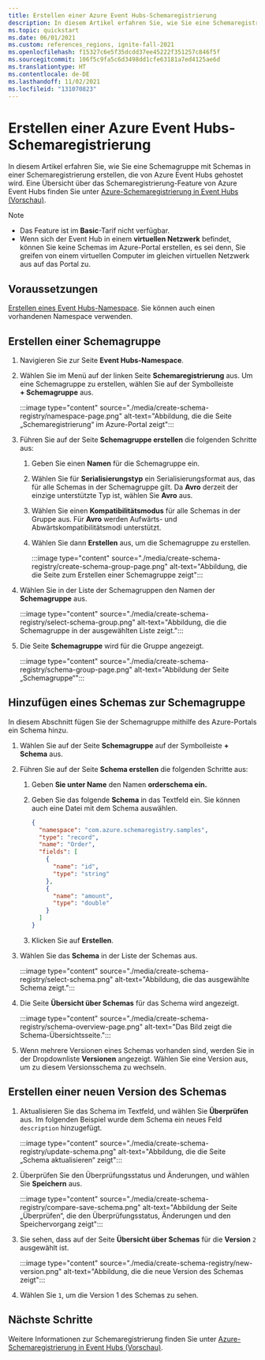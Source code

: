 ```yaml
---
title: Erstellen einer Azure Event Hubs-Schemaregistrierung
description: In diesem Artikel erfahren Sie, wie Sie eine Schemaregistrierung in einem Azure Event Hubs-Namespace erstellen.
ms.topic: quickstart
ms.date: 06/01/2021
ms.custom: references_regions, ignite-fall-2021
ms.openlocfilehash: f15327c6e5f35dcdd37ee45222f351257c846f5f
ms.sourcegitcommit: 106f5c9fa5c6d3498dd1cfe63181a7ed4125ae6d
ms.translationtype: HT
ms.contentlocale: de-DE
ms.lasthandoff: 11/02/2021
ms.locfileid: "131070823"
---
```

# <a name="create-an-azure-event-hubs-schema-registry"></a>Erstellen einer Azure Event Hubs-Schemaregistrierung
In diesem Artikel erfahren Sie, wie Sie eine Schemagruppe mit Schemas in einer Schemaregistrierung erstellen, die von Azure Event Hubs gehostet wird. Eine Übersicht über das Schemaregistrierung-Feature von Azure Event Hubs finden Sie unter [Azure-Schemaregistrierung in Event Hubs (Vorschau)](schema-registry-overview.md).

> [!NOTE]
> - Das Feature ist im **Basic**-Tarif nicht verfügbar.
> - Wenn sich der Event Hub in einem **virtuellen Netzwerk** befindet, können Sie keine Schemas im Azure-Portal erstellen, es sei denn, Sie greifen von einem virtuellen Computer im gleichen virtuellen Netzwerk aus auf das Portal zu. 

## <a name="prerequisites"></a>Voraussetzungen
[Erstellen eines Event Hubs-Namespace](event-hubs-create.md#create-an-event-hubs-namespace). Sie können auch einen vorhandenen Namespace verwenden. 

## <a name="create-a-schema-group"></a>Erstellen einer Schemagruppe
1. Navigieren Sie zur Seite **Event Hubs-Namespace**. 
1. Wählen Sie im Menü auf der linken Seite **Schemaregistrierung** aus. Um eine Schemagruppe zu erstellen, wählen Sie auf der Symbolleiste **+ Schemagruppe** aus. 

    :::image type="content" source="./media/create-schema-registry/namespace-page.png" alt-text="Abbildung, die die Seite „Schemaregistrierung“ im Azure-Portal zeigt":::
1. Führen Sie auf der Seite **Schemagruppe erstellen** die folgenden Schritte aus:
    1. Geben Sie einen **Namen** für die Schemagruppe ein.
    1. Wählen Sie für **Serialisierungstyp** ein Serialisierungsformat aus, das für alle Schemas in der Schemagruppe gilt. Da **Avro** derzeit der einzige unterstützte Typ ist, wählen Sie **Avro** aus. 
    1. Wählen Sie einen **Kompatibilitätsmodus** für alle Schemas in der Gruppe aus. Für **Avro** werden Aufwärts- und Abwärtskompatibilitätsmodi unterstützt. 
    1. Wählen Sie dann **Erstellen** aus, um die Schemagruppe zu erstellen. 
    
        :::image type="content" source="./media/create-schema-registry/create-schema-group-page.png" alt-text="Abbildung, die die Seite zum Erstellen einer Schemagruppe zeigt":::
1. Wählen Sie in der Liste der Schemagruppen den Namen der **Schemagruppe** aus.

    :::image type="content" source="./media/create-schema-registry/select-schema-group.png" alt-text="Abbildung, die die Schemagruppe in der ausgewählten Liste zeigt.":::    
1. Die Seite **Schemagruppe** wird für die Gruppe angezeigt.

    :::image type="content" source="./media/create-schema-registry/schema-group-page.png" alt-text="Abbildung der Seite „Schemagruppe“":::
    

## <a name="add-a-schema-to-the-schema-group"></a>Hinzufügen eines Schemas zur Schemagruppe
In diesem Abschnitt fügen Sie der Schemagruppe mithilfe des Azure-Portals ein Schema hinzu. 

1. Wählen Sie auf der Seite **Schemagruppe** auf der Symbolleiste **+ Schema** aus. 
1. Führen Sie auf der Seite **Schema erstellen** die folgenden Schritte aus:
    1. Geben **Sie unter Name** den Namen **orderschema ein.**
    1. Geben Sie das folgende **Schema** in das Textfeld ein. Sie können auch eine Datei mit dem Schema auswählen.
    
        ```json
        {
          "namespace": "com.azure.schemaregistry.samples",
          "type": "record",
          "name": "Order",
          "fields": [
            {
              "name": "id",
              "type": "string"
            },
            {
              "name": "amount",
              "type": "double"
            }
          ]
        }
        ```
    1. Klicken Sie auf **Erstellen**. 
1. Wählen Sie das **Schema** in der Liste der Schemas aus. 

    :::image type="content" source="./media/create-schema-registry/select-schema.png" alt-text="Abbildung, die das ausgewählte Schema zeigt.":::
1. Die Seite **Übersicht über Schemas** für das Schema wird angezeigt. 

    :::image type="content" source="./media/create-schema-registry/schema-overview-page.png" alt-text="Das Bild zeigt die Schema-Übersichtsseite.":::    
1. Wenn mehrere Versionen eines Schemas vorhanden sind, werden Sie in der Dropdownliste **Versionen** angezeigt. Wählen Sie eine Version aus, um zu diesem Versionsschema zu wechseln. 

## <a name="create-a-new-version-of-schema"></a>Erstellen einer neuen Version des Schemas

1. Aktualisieren Sie das Schema im Textfeld, und wählen Sie **Überprüfen** aus. Im folgenden Beispiel wurde dem Schema ein neues Feld `description` hinzugefügt. 

    :::image type="content" source="./media/create-schema-registry/update-schema.png" alt-text="Abbildung, die die Seite „Schema aktualisieren“ zeigt":::    
    
1. Überprüfen Sie den Überprüfungsstatus und Änderungen, und wählen Sie **Speichern** aus. 

    :::image type="content" source="./media/create-schema-registry/compare-save-schema.png" alt-text="Abbildung der Seite „Überprüfen“, die den Überprüfungsstatus, Änderungen und den Speichervorgang zeigt":::     
1. Sie sehen, dass auf der Seite **Übersicht über Schemas** für die **Version** `2` ausgewählt ist. 

    :::image type="content" source="./media/create-schema-registry/new-version.png" alt-text="Abbildung, die die neue Version des Schemas zeigt":::    
1. Wählen Sie `1`, um die Version 1 des Schemas zu sehen. 


## <a name="next-steps"></a>Nächste Schritte
Weitere Informationen zur Schemaregistrierung finden Sie unter [Azure-Schemaregistrierung in Event Hubs (Vorschau)](schema-registry-overview.md).
